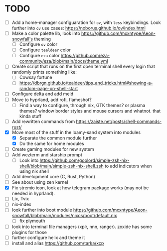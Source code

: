 # TODO

- [ ] Add a home-manager configuaration for `ov`, with `less` keybindings. Look further into `ov` use cases: https://noborus.github.io/ov/index.html
- [ ] Make a color palette lib, look into https://github.com/mxxntype/Aeon-snowfall's theming
  - [ ] Configure `ov` color
  - [ ] Configure `tealdeer` color
  - [ ] Configure `eza` color https://github.com/eza-community/eza/blob/main/docs/theme.yml
- [ ] Create script that runs on the first open terminal shell every login that randomly prints something like:
  - [ ] Cowsay fortune
  - [ ] https://dbrgn.github.io/tealdeer/tips_and_tricks.html#showing-a-random-page-on-shell-start
- [ ] Configure delta and add meld
- [ ] Move to hyprland, add rofi, flameshot?
  - [ ] Find a way to configure, through nix, GTK themes? or plasma themes? window border styles and mouse cursors and whatnot. that kinda stuff
- [ ] Add rewritten commands from https://zaiste.net/posts/shell-commands-rust/
- [x] Move most of the stuff in the loamy-sand system into modules
  - [x] Separate the common module further
  - [x] Do the same for home modules
- [ ] Create gaming modules for new system
- [ ] Add wezterm and starship prompt
  - [ ] Look into https://github.com/goolord/simple-zsh-nix-shell/blob/main/simple-zsh-nix-shell.zsh to add indicators when using nix shell
- [ ] Add development core (C, Rust, Python)
- [ ] See about using zen kernel
- [x] Fix stremio icon, look at how telegram package works (may not be needed in hyprland).
- [ ] Lix, Tvix
- [ ] nix-index
- [ ] look further into boot module https://github.com/mxxntype/Aeon-snowfall/blob/main/modules/nixos/boot/default.nix
  - [ ] fix plymouth
- [ ] look into terminal file managers (xplr, nnn, ranger). zoxide has some plugins for those
- [ ] further configure helix and theme it
- [ ] install and alias https://github.com/tarka/xcp
